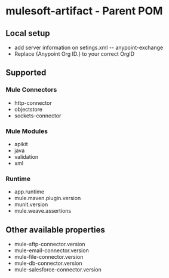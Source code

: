 # mulesoft-artifact - Parent POM

## Local setup
- add server information on setings.xml
-- <id>anypoint-exchange</id> 
- Replace {Anypoint Org ID.} to your correct OrgID


## Supported 
### Mule Connectors
- http-connector
- objectstore
- sockets-connector

### Mule Modules
- apikit
- java
- validation
- xml
 
 ### Runtime
- app.runtime
- mule.maven.plugin.version
- munit.version
- mule.weave.assertions

## Other available properties
- mule-sftp-connector.version
- mule-email-connector.version
- mule-file-connector.version
- mule-db-connector.version
- mule-salesforce-connector.version